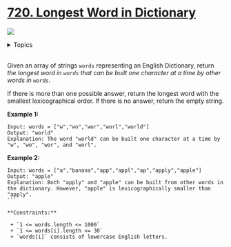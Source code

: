 # [720. Longest Word in Dictionary](https://leetcode-cn.com/problems/longest-word-in-dictionary/)

![](https://img.shields.io/badge/Difficulty-Easy-green.svg)

<details>
<summary>Topics</summary>

* [`Trie`](https://leetcode.com/tag/trie/)
* [`Array`](https://leetcode.com/tag/array/)
* [`String`](https://leetcode.com/tag/string/)
* [`Hash Table`](https://leetcode.com/tag/hash-table/)

</details>
<br />

Given an array of strings `words` representing an English Dictionary, return *the longest word in `words` that can be built one character at a time by other words in `words`*.

If there is more than one possible answer, return the longest word with the smallest lexicographical order. If there is no answer, return the empty string.

**Example 1:**

```
Input: words = ["w","wo","wor","worl","world"]
Output: "world"
Explanation: The word "world" can be built one character at a time by "w", "wo", "wor", and "worl".
```

**Example 2:**

```
Input: words = ["a","banana","app","appl","ap","apply","apple"]
Output: "apple"
Explanation: Both "apply" and "apple" can be built from other words in the dictionary. However, "apple" is lexicographically smaller than "apply".
``` 

**Constraints:**

 + `1 <= words.length <= 1000`
 + `1 <= words[i].length <= 30`
 + `words[i]` consists of lowercase English letters.
